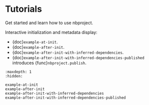 # Tutorials

Get started and learn how to use nbproject.

Interactive initialization and metadata display:

- {doc}`example-at-init`.
- {doc}`example-after-init`.
- {doc}`example-after-init-with-inferred-dependencies`.
- {doc}`example-after-init-with-inferred-dependencies-published` introduces {func}`nbproject.publish`.

```{toctree}
:maxdepth: 1
:hidden:

example-at-init
example-after-init
example-after-init-with-inferred-dependencies
example-after-init-with-inferred-dependencies-published
```
